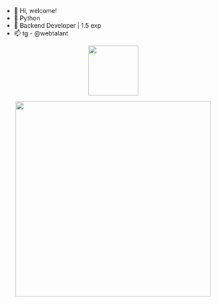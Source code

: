 - 👋 Hi, welcome!
- 👀 Python
- 🌱 Backend Developer | 1.5 exp
- 📫 tg - @webtalant


<p align='center'>
    <img src='https://visitor-badge.glitch.me/badge?page_id=yoloZzzZ1' width='115'>
</p>

<p align = 'center'>
    <img src='https://github-readme-stats-git-masterrstaa-rickstaa.vercel.app/api?username=yoloZzzZ1&count_private=true&include_all_commits=true&show_icons=true&theme=transparent' width='450'/>
</p>
